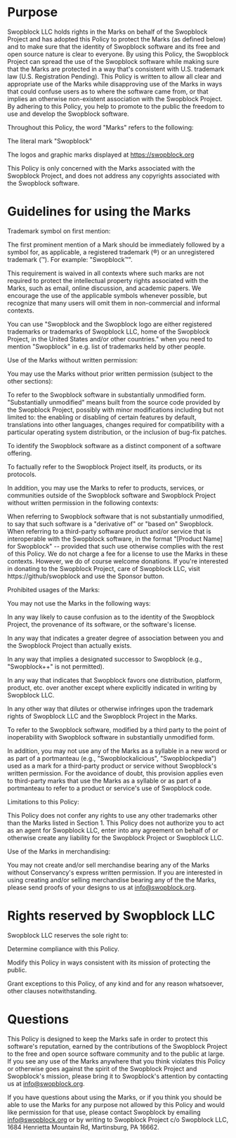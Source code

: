 Purpose
=========

Swopblock LLC holds rights in the Marks on behalf of the Swopblock Project and has adopted this Policy to protect the Marks (as defined below) and to make sure that the identity of Swopblock software and its free and open source nature is clear to everyone. By using this Policy, the Swopblock Project can spread the use of the Swopblock software while making sure that the Marks are protected in a way that's consistent with U.S. trademark law (U.S. Registration Pending). This Policy is written to allow all clear and appropriate use of the Marks while disapproving use of the Marks in ways that could confuse users as to where the software came from, or that implies an otherwise non-existent association with the Swopblock Project. By adhering to this Policy, you help to promote to the public the freedom to use and develop the Swopblock software.

Throughout this Policy, the word "Marks" refers to the following:

The literal mark "Swopblock"

The logos and graphic marks displayed at https://swopblock.org

This Policy is only concerned with the Marks associated with the Swopblock Project, and does not address any copyrights associated with the Swopblock software.

Guidelines for using the Marks
==============================

Trademark symbol on first mention:

The first prominent mention of a Mark should be immediately followed by a symbol for, as applicable, a registered trademark (®) or an unregistered trademark (™). For example: "Swopblock™".

This requirement is waived in all contexts where such marks are not required to protect the intellectual property rights associated with the Marks, such as email, online discussion, and academic papers. We encourage the use of the applicable symbols whenever possible, but recognize that many users will omit them in non-commercial and informal contexts.

You can use "Swopblock and the Swopblock logo are either registered trademarks or trademarks of Swopblock LLC, home of the Swopblock Project, in the United States and/or other countries." when you need to mention "Swopblock" in e.g. list of trademarks held by other people.

Use of the Marks without written permission:

You may use the Marks without prior written permission (subject to the other sections):

To refer to the Swopblock software in substantially unmodified form. "Substantially unmodified" means built from the source code provided by the Swopblock Project, possibly with minor modifications including but not limited to: the enabling or disabling of certain features by default, translations into other languages, changes required for compatibility with a particular operating system distribution, or the inclusion of bug-fix patches.

To identify the Swopblock software as a distinct component of a software offering.

To factually refer to the Swopblock Project itself, its products, or its protocols.

In addition, you may use the Marks to refer to products, services, or communities outside of the Swopblock software and Swopblock Project without written permission in the following contexts:

When referring to Swopblock software that is not substantially unmodified, to say that such software is a "derivative of" or "based on" Swopblock.
When referring to a third-party software product and/or service that is interoperable with the Swopblock software, in the format "[Product Name] for Swopblock" -- provided that such use otherwise complies with the rest of this Policy.
We do not charge a fee for a license to use the Marks in these contexts. However, we do of course welcome donations. If you're interested in donating to the Swopblock Project, care of Swopblock LLC, visit https://github/swopblock and use the Sponsor button.

Prohibited usages of the Marks:

You may not use the Marks in the following ways:

In any way likely to cause confusion as to the identity of the Swopblock Project, the provenance of its software, or the software's license.

In any way that indicates a greater degree of association between you and the Swopblock Project than actually exists.

In any way that implies a designated successor to Swopblock (e.g., "Swopblock++" is not permitted).

In any way that indicates that Swopblock favors one distribution, platform, product, etc. over another except where explicitly indicated in writing by Swopblock LLC.

In any other way that dilutes or otherwise infringes upon the trademark rights of Swopblock LLC and the Swopblock Project in the Marks.

To refer to the Swopblock software, modified by a third party to the point of inoperability with Swopblock software in substantially unmodified form.

In addition, you may not use any of the Marks as a syllable in a new word or as part of a portmanteau (e.g., "Swopblockalicious", "Swopblockpedia") used as a mark for a third-party product or service without Swopblock's written permission. For the avoidance of doubt, this provision applies even to third-party marks that use the Marks as a syllable or as part of a portmanteau to refer to a product or service's use of Swopblock code.

Limitations to this Policy:

This Policy does not confer any rights to use any other trademarks other than the Marks listed in Section 1. This Policy does not authorize you to act as an agent for Swopblock LLC, enter into any agreement on behalf of or otherwise create any liability for the Swopblock Project or Swopblock LLC.

Use of the Marks in merchandising:

You may not create and/or sell merchandise bearing any of the Marks without Conservancy's express written permission. If you are interested in using creating and/or selling merchandise bearing any of the the Marks, please send proofs of your designs to us at info@swopblock.org.

Rights reserved by Swopblock LLC
================================

Swopblock LLC reserves the sole right to:

Determine compliance with this Policy.

Modify this Policy in ways consistent with its mission of protecting the public.

Grant exceptions to this Policy, of any kind and for any reason whatsoever, other clauses notwithstanding.

Questions
=========

This Policy is designed to keep the Marks safe in order to protect this software's reputation, earned by the contributions of the Swopblock Project to the free and open source software community and to the public at large. If you see any use of the Marks anywhere that you think violates this Policy or otherwise goes against the spirit of the Swopblock Project and Swopblock's mission, please bring it to Swopblock's attention by contacting us at info@swopblock.org.

If you have questions about using the Marks, or if you think you should be able to use the Marks for any purpose not allowed by this Policy and would like permission for that use, please contact Swopblock by emailing info@swopblock.org or by writing to Swopblock Project c/o Swopblock LLC, 1684 Henrietta Mountain Rd, Martinsburg, PA 16662.
